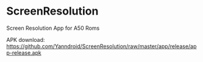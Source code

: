 # ScreenResolution
Screen Resolution App for A50 Roms

APK download: https://github.com/Yanndroid/ScreenResolution/raw/master/app/release/app-release.apk
